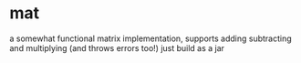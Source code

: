 # mat

a somewhat functional matrix implementation, supports adding subtracting and multiplying (and throws errors too!)
just build as a jar

